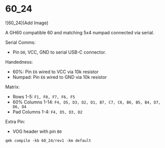 # 60_24 

![60_24](Add Image)

A GH60 compatible 60 and matching 5x4 numpad connected via serial.

Serial Comms:
  - Pin `D0`, VCC, GND to serial USB-C connector.

Handedness:
 - 60%: Pin `E6` wired to VCC via 10k resistor
 - Numpad: Pin `E6` wired to GND via 10k resistor

Matrix:
 - Rows 1-5: `F1, F0, F7, F6, F5`
 - 60% Columns 1-14: `F4, D5, D3, D2, D1, B7, C7, C6, B6, B5, B4, D7, D6, D4`
 - Pad Columns 1-4: `F4, D5, D3, D2`

 Extra Pin: 
 - VOG header with pin `B0`

`qmk compile -kb 60_24/rev1 -km default`
